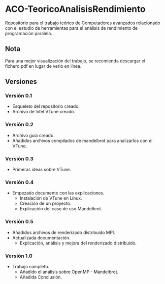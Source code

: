 # ACO-TeoricoAnalisisRendimiento
Repositorio para el trabajo teórico de Computadores avanzados relacionado con el estudio de herramientas para el análisis de rendimiento de programación paralela.

## Nota
Para una mejor visualización del trabajo, se recomienda descargar el fichero pdf en lugar de verlo en línea.

## Versiones
### Versión 0.1
 - Esqueleto del repositorio creado.
 - Archivo de Intel VTune creado.

### Versión 0.2
 - Archivo guía creado.
 - Añadidos archivos compilados de mandelbrot para analizarlos con el VTune.

### Versión 0.3
 - Primeras ideas sobre VTune.

### Versión 0.4
 - Empezado documento con las explicaciones.
   - Instalación de VTune en Linux.
   - Creación de un proyecto.
   - Explicación del caso de uso Mandelbrot.

### Versión 0.5
 - Añadidos archivos de renderizado distribuido MPI.
 - Actualizada documentación.
   - Explicación, análisis y mejora del renderizado distribuido.

### Versión 1.0
 - Trabajo completo.
   - Añadido el análisis sobre OpenMP - Mandelbrot.
   - Añadida Conclusión.
